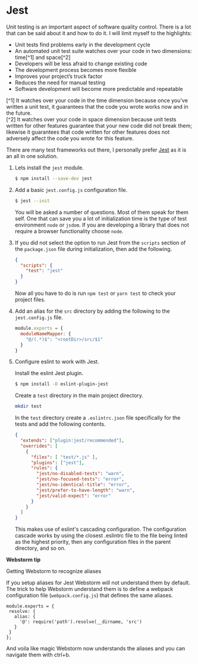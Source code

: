 # Jest

Unit testing is an important aspect of software quality control. There is a lot that can be said about it and how to do it. I will limit myself to the highlights:

- Unit tests find problems early in the development cycle
- An automated unit test suite watches over your code in two dimensions: time[^1] and space[^2]
- Developers will be less afraid to change existing code
- The development process becomes more flexible
- Improves your project’s truck factor
- Reduces the need for manual testing
- Software development will become more predictable and repeatable

[^1] It watches over your code in the time dimension because once you’ve written a unit test, it guarantees that the code you wrote works now and in the future.  
[^2] It watches over your code in space dimension because unit tests written for other features guarantee that your new code did not break them; likewise it guarantees that code written for other features does not adversely affect the code you wrote for this feature.

There are many test frameworks out there, I personally prefer [Jest](https://jestjs.io/) as it is an all in one solution.

1. Lets install the `jest` module.

   ```bash
   $ npm install --save-dev jest
   ```

2. Add a basic `jest.config.js` configuration file.

   ```bash
   $ jest --init
   ```

   You will be asked a number of questions. Most of them speak for them self. One that can save you a lot of initialization time is the type of test environment `node` or `jsdom`. If you are developing a library that does not require a browser functionality choose `node`. 
   
3. If you did not select the option to run Jest from the `scripts` section of the `package.json` file during initialization, then add the following.

   ```json
   {
     "scripts": {
       "test": "jest"
     }
   }
   ```

   Now all you have to do is run `npm test` or `yarn test` to check your project files.

4. Add an alias for the `src` directory by adding the following to the `jest.config.js` file.

   ```js
   module.exports = {
     moduleNameMapper: {
       "@/(.*)$": "<rootDir>/src/$1"
     }
   }
   ```

5. Configure eslint to work with Jest.

   Install the eslint Jest plugin.
   
   ```bash
   $ npm install -D eslint-plugin-jest
   ```

   Create a `test` directory in the main project directory.
   
   ```bash
   mkdir test
   ```
   
   In the `test` directory create a `.eslintrc.json` file specifically for the tests and add the following contents.
  
   ```json
   {
     "extends": ["plugin:jest/recommended"],
     "overrides": [
       {
         "files": [ "test/*.js" ],
         "plugins": ["jest"],
         "rules": {
           "jest/no-disabled-tests": "warn",
           "jest/no-focused-tests": "error",
           "jest/no-identical-title": "error",
           "jest/prefer-to-have-length": "warn",
           "jest/valid-expect": "error"
         }
       }
     ]
   }
   ```

   This makes use of eslint's  cascading configuration. The configuration cascade works by using the closest .eslintrc file to the file being linted as the highest priority, then any configuration files in the parent directory, and so on.
      
**Webstorm tip**

Getting Webstorm to recognize aliases
                 
If you setup aliases for Jest Webstorm will not understand them by default. The trick to help Webstorm understand them is to define a webpack configuration file (`webpack.config.js`) that defines the same aliases.

```                 
module.exports = {
 resolve: {
   alias: {
     '@': require('path').resolve(__dirname, 'src')
   }
 }
};
```
 
And voila like magic Webstorm now understands the aliases and you can navigate them with ctrl+b.
